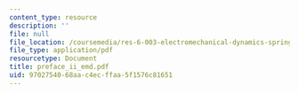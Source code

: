 ```yaml
---
content_type: resource
description: ''
file: null
file_location: /coursemedia/res-6-003-electromechanical-dynamics-spring-2009/9702754068aac4ecffaa5f1576c81651_preface_ii_emd.pdf
file_type: application/pdf
resourcetype: Document
title: preface_ii_emd.pdf
uid: 97027540-68aa-c4ec-ffaa-5f1576c81651
---
```

